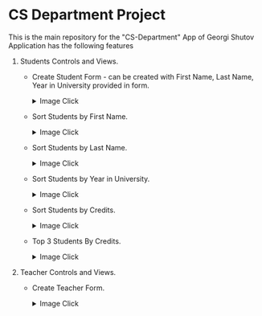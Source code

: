 # CS Department Project


This is the main repository for the "CS-Department" App of Georgi Shutov
Application has the following features

1. Students Controls and Views.
    - Create Student Form - can be created with First Name, Last Name, Year in University provided in form.
        <p>
        <details>
        <summary>Image Click</summary>    
       [ ![alt text](https://github.com/gokmop/computer-faculty/blob/c7385efe492c035e14c9471747b917a9a81b3101/Info-For-Project/Front%20End%20Views/Student-CreateForm.jpg "Student-CreateForm")](https://raw.githubusercontent.com/gokmop/computer-faculty/c7385efe492c035e14c9471747b917a9a81b3101/Info-For-Project/Front%20End%20Views/Student-Sort-By-Top3.jpg?token=GHSAT0AAAAAABUR7N5HVXPESA3QZ3GTTCU4YUGJ3DA)
        </details>  
        </p>
    - Sort Students by First Name.
        <p>
        <details>
        <summary>Image Click</summary>    
        ![alt text](https://github.com/gokmop/computer-faculty/blob/c7385efe492c035e14c9471747b917a9a81b3101/Info-For-Project/Front%20End%20Views/Student-Sort-By-First-Name.jpg "Sort-Student-Sort-By-First-Name")
        </details>  
        </p>
    - Sort Students by Last Name.
        <p>
        <details>
        <summary>Image Click</summary>    
        ![alt text](https://github.com/gokmop/computer-faculty/blob/c7385efe492c035e14c9471747b917a9a81b3101/Info-For-Project/Front%20End%20Views/Student-Sort-By-Last-Name.jpg "Student-Sort-By-Last-Name)
        </details>  
        </p>
    - Sort Students by Year in University.
        <p>
        <details>
        <summary>Image Click</summary>    
        ![alt text](https://github.com/gokmop/computer-faculty/blob/c7385efe492c035e14c9471747b917a9a81b3101/Info-For-Project/Front%20End%20Views/Student-Sort-By-Year-In-Uni.jpg "Student-Sort-By-Year-In-Uni")
        </details>  
        </p>
    - Sort Students by Credits.
        <p>
        <details>
        <summary>Image Click</summary>    
        ![alt text](https://github.com/gokmop/computer-faculty/blob/c7385efe492c035e14c9471747b917a9a81b3101/Info-For-Project/Front%20End%20Views/Student-Sort-By-Credits.jpg "Sort-Students-By-Credits")
        </details>  
        </p>
        </p>
    - Top 3 Students By Credits.
        <p>
        <details>
        <summary>Image Click</summary>    
        ![alt text](https://github.com/gokmop/computer-faculty/blob/c7385efe492c035e14c9471747b917a9a81b3101/Info-For-Project/Front%20End%20Views/Student-Sort-By-Top3.jpg "Top-3-Students-by-Credits")
        </details>  
        </p>
        </p>
		
2. Teacher Controls and Views.
	- Create Teacher Form.
		<p>
        <details>
        <summary>Image Click</summary>    
        ![alt text](https://github.com/gokmop/computer-faculty/blob/c7385efe492c035e14c9471747b917a9a81b3101/Info-For-Project/Front%20End%20Views/Teachers-CreateTeacherForm.jpg "Student-CreateForm")
        </details>  
        </p>
    
